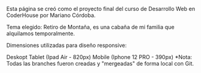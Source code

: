 
Esta página se creó como el proyecto final del curso de Desarrollo Web en CoderHouse por Mariano Córdoba.

Tema elegido: Retiro de Montaña, es una cabaña de mi familia que alquilamos temporalmente.

Dimensiones utilizadas para diseño responsive:

Deskopt
Tablet (Ipad Air - 820px)
Mobile (Iphone 12 PRO - 390px)
*Nota: Todas las branches fueron creadas y "mergeadas" de forma local con Git.

